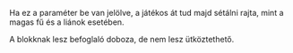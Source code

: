 Ha ez a paraméter be van jelölve, a játékos át tud majd sétálni rajta, mint a magas fű és a liánok esetében.

A blokknak lesz befoglaló doboza, de nem lesz ütköztethető.